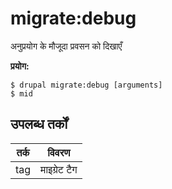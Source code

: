 # migrate:debug
अनुप्रयोग के मौजूदा प्रवसन को दिखाएँ

**प्रयोग:**
```
$ drupal migrate:debug [arguments] 
$ mid  
```

## उपलब्ध तर्कों
तर्क | विवरण
---------|-------------
tag | माइग्रेट टैग
